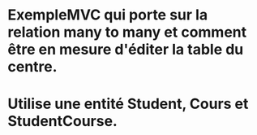 # ExempleMVC qui porte sur la relation many to many et comment être en mesure d'éditer la table du centre.
# Utilise une entité Student, Cours et StudentCourse.